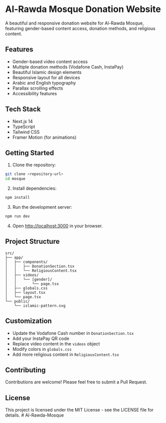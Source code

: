 # Al-Rawda Mosque Donation Website

A beautiful and responsive donation website for Al-Rawda Mosque, featuring gender-based content access, donation methods, and religious content.

## Features

- Gender-based video content access
- Multiple donation methods (Vodafone Cash, InstaPay)
- Beautiful Islamic design elements
- Responsive layout for all devices
- Arabic and English typography
- Parallax scrolling effects
- Accessibility features

## Tech Stack

- Next.js 14
- TypeScript
- Tailwind CSS
- Framer Motion (for animations)

## Getting Started

1. Clone the repository:
```bash
git clone <repository-url>
cd mosque
```

2. Install dependencies:
```bash
npm install
```

3. Run the development server:
```bash
npm run dev
```

4. Open [http://localhost:3000](http://localhost:3000) in your browser.

## Project Structure

```
src/
├── app/
│   ├── components/
│   │   ├── DonationSection.tsx
│   │   └── ReligiousContent.tsx
│   ├── videos/
│   │   └── [gender]/
│   │       └── page.tsx
│   ├── globals.css
│   ├── layout.tsx
│   └── page.tsx
└── public/
    └── islamic-pattern.svg
```

## Customization

- Update the Vodafone Cash number in `DonationSection.tsx`
- Add your InstaPay QR code
- Replace video content in the `videos` object
- Modify colors in `globals.css`
- Add more religious content in `ReligiousContent.tsx`

## Contributing

Contributions are welcome! Please feel free to submit a Pull Request.

## License

This project is licensed under the MIT License - see the LICENSE file for details. #   A l - R a w d a - M o s q u e  
 